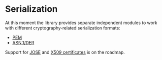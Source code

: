 # Serialization

At this moment the library provides separate independent modules to work with different cryptography-related serialization formats:

* [PEM](pem.md)
* [ASN.1/DER](asn1.md)

Support for [JOSE](https://github.com/whyoleg/cryptography-kotlin/issues/16)
and [X509 certificates](https://github.com/whyoleg/cryptography-kotlin/issues/18) is on the roadmap.
